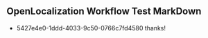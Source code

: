 ## OpenLocalization Workflow Test MarkDown
* 5427e4e0-1ddd-4033-9c50-0766c7fd4580 thanks!

<!--HONumber=Jul16_HO4-->



